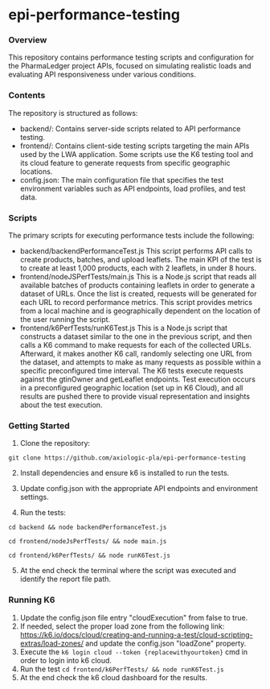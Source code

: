 # epi-performance-testing

### Overview

This repository contains performance testing scripts and configuration for the PharmaLedger project APIs, focused on simulating realistic loads and evaluating API responsiveness under various conditions.

### Contents

The repository is structured as follows:

- backend/: Contains server-side scripts related to API performance testing.
- frontend/: Contains client-side testing scripts targeting the main APIs used by the LWA application. Some scripts use the K6 testing tool and its cloud feature to generate requests from specific geographic locations.
- config.json: The main configuration file that specifies the test environment variables such as API endpoints, load profiles, and test data.

### Scripts

The primary scripts for executing performance tests include the following:

* backend/backendPerformanceTest.js This script performs API calls to create products, batches, and upload leaflets. The main KPI of the test is to create at least 1,000 products, each with 2 leaflets, in under 8 hours.
* frontend/nodeJSPerfTests/main.js This is a Node.js script that reads all available batches of products containing leaflets in order to generate a dataset of URLs. Once the list is created, requests will be generated for each URL to record performance metrics. This script provides metrics from a local machine and is geographically dependent on the location of the user running the script. 
* frontend/k6PerfTests/runK6Test.js This is a Node.js script that constructs a dataset similar to the one in the previous script, and then calls a K6 command to make requests for each of the collected URLs. Afterward, it makes another K6 call, randomly selecting one URL from the dataset, and attempts to make as many requests as possible within a specific preconfigured time interval. The K6 tests execute requests against the gtinOwner and getLeaflet endpoints. Test execution occurs in a preconfigured geographic location (set up in K6 Cloud), and all results are pushed there to provide visual representation and insights about the test execution.

### Getting Started

1. Clone the repository:

```git clone https://github.com/axiologic-pla/epi-performance-testing```

2. Install dependencies and ensure k6 is installed to run the tests.

3. Update config.json with the appropriate API endpoints and environment settings.

4. Run the tests:

``` cd backend && node backendPerformanceTest.js ```

``` cd frontend/nodeJsPerfTests/ && node main.js ```

``` cd frontend/k6PerfTests/ && node runK6Test.js ```

5. At the end check the terminal where the script was executed and identify the report file path.

### Running K6 
1. Update the config.json file entry "cloudExecution" from false to true.
2. If needed, select the proper load zone from the following link: https://k6.io/docs/cloud/creating-and-running-a-test/cloud-scripting-extras/load-zones/ and update the config.json "loadZone" property.
3. Execute the ``` k6 login cloud --token {replacewithyourtoken} ``` cmd in order to login into k6 cloud.
4. Run the test ``` cd frontend/k6PerfTests/ && node runK6Test.js ```
5. At the end check the k6 cloud dashboard for the results.

